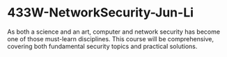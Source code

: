 # 433W-NetworkSecurity-Jun-Li
As both a science and an art, computer and network security has become one of those must-learn disciplines. This course will be comprehensive, covering both fundamental security topics and practical solutions. 
